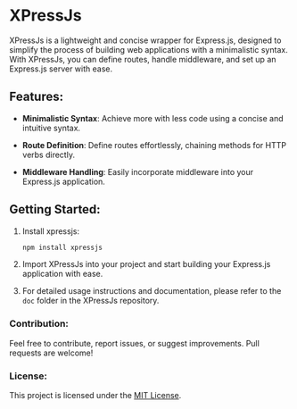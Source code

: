 # XPressJs

XPressJs is a lightweight and concise wrapper for Express.js, designed to simplify the process of building web applications with a minimalistic syntax. With XPressJs, you can define routes, handle middleware, and set up an Express.js server with ease.

## Features:

- **Minimalistic Syntax**: Achieve more with less code using a concise and intuitive syntax.
  
- **Route Definition**: Define routes effortlessly, chaining methods for HTTP verbs directly.

- **Middleware Handling**: Easily incorporate middleware into your Express.js application.

## Getting Started:

1. Install xpressjs:
   ```bash
   npm install xpressjs
   ```

2. Import XPressJs into your project and start building your Express.js application with ease.

3. For detailed usage instructions and documentation, please refer to the `doc` folder in the XPressJs repository.

### Contribution:

Feel free to contribute, report issues, or suggest improvements. Pull requests are welcome!

### License:

This project is licensed under the [MIT License](https://github.com/m-mdy-m/XprsJS/blob/main/LICENSE).